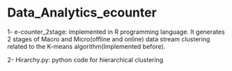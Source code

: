 # Data_Analytics_ecounter
1- e-counter_2stage: implemented in R programming language. It generates 2 stages of Macro and Micro(offline and online) data stream clustering related to the K-means algorithm(Implemented before).

2- Hirarchy.py: python code for hierarchical clustering 
